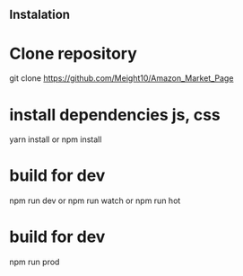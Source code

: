 ## Instalation

# Clone repository
git clone https://github.com/Meight10/Amazon_Market_Page

# install dependencies js, css
yarn install or npm install

# build for dev
npm run dev or npm run watch or npm run hot

# build for dev
npm run prod
```
